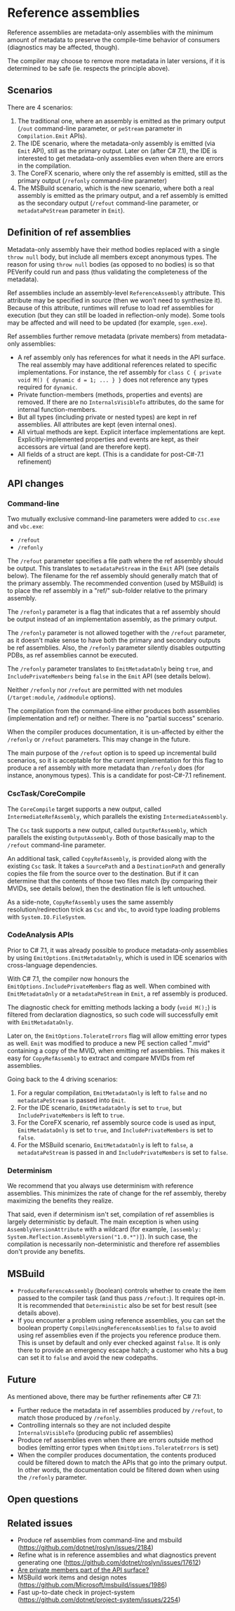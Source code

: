 # Reference assemblies

Reference assemblies are metadata-only assemblies with the minimum amount of metadata to preserve the compile-time behavior of consumers (diagnostics may be affected, though).

The compiler may choose to remove more metadata in later versions, if it is determined to be safe (ie. respects the principle above).

## Scenarios
There are 4 scenarios:

1. The traditional one, where an assembly is emitted as the primary output (`/out` command-line parameter, or `peStream` parameter in `Compilation.Emit` APIs).
2. The IDE scenario, where the metadata-only assembly is emitted (via `Emit` API), still as the primary output. Later on (after C# 7.1), the IDE is interested to get metadata-only assemblies even when there are errors in the compilation.
3. The CoreFX scenario, where only the ref assembly is emitted, still as the primary output (`/refonly` command-line parameter) 
4. The MSBuild scenario, which is the new scenario, where both a real assembly is emitted as the primary output, and a ref assembly is emitted as the secondary output (`/refout` command-line parameter, or `metadataPeStream` parameter in `Emit`).


## Definition of ref assemblies
Metadata-only assembly have their method bodies replaced with a single `throw null` body, but include all members except anonymous types. The reason for using `throw null` bodies (as opposed to no bodies) is so that PEVerify could run and pass (thus validating the completeness of the metadata).

Ref assemblies include an assembly-level `ReferenceAssembly` attribute. This attribute may be specified in source (then we won't need to synthesize it). Because of this attribute, runtimes will refuse to load ref assemblies for execution (but they can still be loaded in reflection-only mode). Some tools may be affected and will need to be updated (for example, `sgen.exe`).

Ref assemblies further remove metadata (private members) from metadata-only assemblies:

- A ref assembly only has references for what it needs in the API surface. The real assembly may have additional references related to specific implementations. For instance, the ref assembly for `class C { private void M() { dynamic d = 1; ... } }` does not reference any types required for `dynamic`.
- Private function-members (methods, properties and events) are removed. If there are no `InternalsVisibleTo` attributes, do the same for internal function-members.
- But all types (including private or nested types) are kept in ref assemblies. All attributes are kept (even internal ones).
- All virtual methods are kept. Explicit interface implementations are kept. Explicitly-implemented properties and events are kept, as their accessors are virtual (and are therefore kept).
- All fields of a struct are kept. (This is a candidate for post-C#-7.1 refinement)

## API changes

### Command-line
Two mutually exclusive command-line parameters were added to `csc.exe` and `vbc.exe`:
- `/refout`
- `/refonly`

The `/refout` parameter specifies a file path where the ref assembly should be output. This translates to `metadataPeStream` in the `Emit` API (see details below). The filename for the ref assembly should generally match that of the primary assembly. The recommended convention (used by MSBuild) is to place the ref assembly in a "ref/" sub-folder relative to the primary assembly.

The `/refonly` parameter is a flag that indicates that a ref assembly should be output instead of an implementation assembly, as the primary output.

The `/refonly` parameter is not allowed together with the `/refout` parameter, as it doesn't make sense to have both the primary and secondary outputs be ref assemblies. Also, the `/refonly` parameter silently disables outputting PDBs, as ref assemblies cannot be executed. 

The `/refonly` parameter translates to `EmitMetadataOnly` being `true`, and `IncludePrivateMembers` being `false` in the `Emit` API (see details below).

Neither `/refonly` nor `/refout` are permitted with net modules (`/target:module`, `/addmodule` options).

The compilation from the command-line either produces both assemblies (implementation and ref) or neither. There is no "partial success" scenario.

When the compiler produces documentation, it is un-affected by either the `/refonly` or `/refout` parameters. This may change in the future.

The main purpose of the `/refout` option is to speed up incremental build scenarios, so it is acceptable for the current implementation for this flag to produce a ref assembly with more metadata than `/refonly` does (for instance, anonymous types). This is a candidate for post-C#-7.1 refinement.

### CscTask/CoreCompile
The `CoreCompile` target supports a new output, called `IntermediateRefAssembly`, which parallels the existing `IntermediateAssembly`.

The `Csc` task supports a new output, called `OutputRefAssembly`, which parallels the existing `OutputAssembly`.
Both of those basically map to the `/refout` command-line parameter.

An additional task, called `CopyRefAssembly`, is provided along with the existing `Csc` task. It takes a `SourcePath` and a `DestinationPath` and generally copies the file from the source over to the destination. But if it can determine that the contents of those two files match (by comparing their MVIDs, see details below), then the destination file is left untouched.

As a side-note, `CopyRefAssembly` uses the same assembly resolution/redirection trick as `Csc` and `Vbc`, to avoid type loading problems with `System.IO.FileSystem`.

### CodeAnalysis APIs
Prior to C# 7.1, it was already possible to produce metadata-only assemblies by using `EmitOptions.EmitMetadataOnly`, which is used in IDE scenarios with cross-language dependencies.

With C# 7.1, the compiler now honours the `EmitOptions.IncludePrivateMembers` flag as well. When combined with `EmitMetadataOnly` or a `metadataPeStream` in `Emit`, a ref assembly is produced.

The diagnostic check for emitting methods lacking a body (`void M();`) is filtered from declaration diagnostics, so such code will successfully emit with `EmitMetadataOnly`.

Later on, the `EmitOptions.TolerateErrors` flag will allow emitting error types as well.
`Emit` was modified to produce a new PE section called ".mvid" containing a copy of the MVID, when emitting ref assemblies. This makes it easy for `CopyRefAssembly` to extract and compare MVIDs from ref assemblies.

Going back to the 4 driving scenarios:
1. For a regular compilation, `EmitMetadataOnly` is left to `false` and no `metadataPeStream` is passed into `Emit`.
2. For the IDE scenario, `EmitMetadataOnly` is set to `true`, but `IncludePrivateMembers` is left to `true`.
3. For the CoreFX scenario, ref assembly source code is used as input, `EmitMetadataOnly` is set to `true`, and `IncludePrivateMembers` is set to `false`.
4. For the MSBuild scenario, `EmitMetadataOnly` is left to `false`, a `metadataPeStream` is passed in and `IncludePrivateMembers` is set to `false`.

### Determinism

We recommend that you always use determinism with reference assemblies. This minimizes the rate of change for the ref assembly, thereby maximizing the benefits they realize.

That said, even if determinism isn't set, compilation of ref assemblies is largely deterministic by default. The main exception is when using `AssemblyVersionAttribute` with a wildcard (for example, `[assembly: System.Reflection.AssemblyVersion("1.0.*")]`). In such case, the compilation is necessarily non-deterministic and therefore ref assemblies don't provide any benefits.

## MSBuild

* `ProduceReferenceAssembly` (boolean) controls whether to create the item passed to the compiler task (and thus pass `/refout:`). It requires opt-in. It is recommended that `Deterministic` also be set for best result (see details above).
* If you encounter a problem using reference assemblies, you can set the boolean property `CompileUsingReferenceAssemblies` to `false` to avoid using ref assemblies even if the projects you reference produce them. This is unset by default and only ever checked against `false`. It is only there to provide an emergency escape hatch; a customer who hits a bug can set it to `false` and avoid the new codepaths.

## Future
As mentioned above, there may be further refinements after C# 7.1:
- Further reduce the metadata in ref assemblies produced by `/refout`, to match those produced by `/refonly`.
- Controlling internals so they are not included despite `InternalsVisibleTo` (producing public ref assemblies)
- Produce ref assemblies even when there are errors outside method bodies (emitting error types when `EmitOptions.TolerateErrors` is set)
- When the compiler produces documentation, the contents produced could be filtered down to match the APIs that go into the primary output. In other words, the documentation could be filtered down when using the `/refonly` parameter.

## Open questions

## Related issues
- Produce ref assemblies from command-line and msbuild (https://github.com/dotnet/roslyn/issues/2184)
- Refine what is in reference assemblies and what diagnostics prevent generating one (https://github.com/dotnet/roslyn/issues/17612)
- [Are private members part of the API surface?](http://blog.paranoidcoding.com/2016/02/15/are-private-members-api-surface.html)
- MSBuild work items and design notes (https://github.com/Microsoft/msbuild/issues/1986)
- Fast up-to-date check in project-system (https://github.com/dotnet/project-system/issues/2254)
